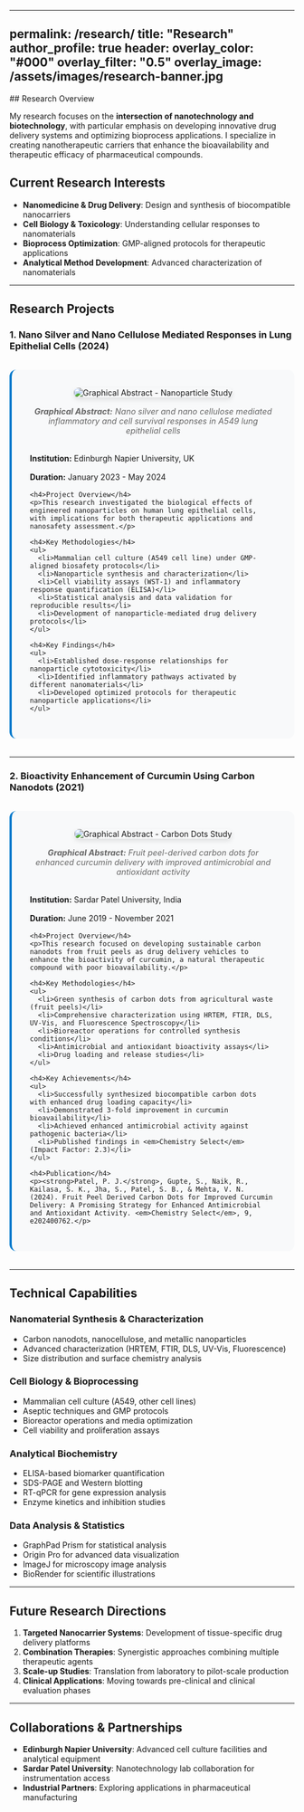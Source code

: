 
---
permalink: /research/
title: "Research"
author_profile: true
header:
  overlay_color: "#000"
  overlay_filter: "0.5"
  overlay_image: /assets/images/research-banner.jpg
---

<link rel="stylesheet" href="/assets/css/main.css">
<link rel="stylesheet" href="/assets/css/research.css">
## Research Overview

My research focuses on the **intersection of nanotechnology and biotechnology**, with particular emphasis on developing innovative drug delivery systems and optimizing bioprocess applications. I specialize in creating nanotherapeutic carriers that enhance the bioavailability and therapeutic efficacy of pharmaceutical compounds.

## Current Research Interests

- **Nanomedicine & Drug Delivery**: Design and synthesis of biocompatible nanocarriers
- **Cell Biology & Toxicology**: Understanding cellular responses to nanomaterials  
- **Bioprocess Optimization**: GMP-aligned protocols for therapeutic applications
- **Analytical Method Development**: Advanced characterization of nanomaterials

---

## Research Projects

### 1. Nano Silver and Nano Cellulose Mediated Responses in Lung Epithelial Cells (2024)

<div class="research-project">
  <div class="graphical-abstract">
    <img src="/assets/images/research/graphical-abstract-1.jpg" alt="Graphical Abstract - Nanoparticle Study" />
    <div class="abstract-caption">
      <strong>Graphical Abstract:</strong> Nano silver and nano cellulose mediated inflammatory and cell survival responses in A549 lung epithelial cells
    </div>
  </div>
  
  <div class="project-details">
    <p><strong>Institution:</strong> Edinburgh Napier University, UK</p>
    <p><strong>Duration:</strong> January 2023 - May 2024</p>
    
    <h4>Project Overview</h4>
    <p>This research investigated the biological effects of engineered nanoparticles on human lung epithelial cells, with implications for both therapeutic applications and nanosafety assessment.</p>
    
    <h4>Key Methodologies</h4>
    <ul>
      <li>Mammalian cell culture (A549 cell line) under GMP-aligned biosafety protocols</li>
      <li>Nanoparticle synthesis and characterization</li>
      <li>Cell viability assays (WST-1) and inflammatory response quantification (ELISA)</li>
      <li>Statistical analysis and data validation for reproducible results</li>
      <li>Development of nanoparticle-mediated drug delivery protocols</li>
    </ul>
    
    <h4>Key Findings</h4>
    <ul>
      <li>Established dose-response relationships for nanoparticle cytotoxicity</li>
      <li>Identified inflammatory pathways activated by different nanomaterials</li>
      <li>Developed optimized protocols for therapeutic nanoparticle applications</li>
    </ul>
  </div>
</div>

---

### 2. Bioactivity Enhancement of Curcumin Using Carbon Nanodots (2021)

<div class="research-project">
  <div class="graphical-abstract">
    <img src="/assets/images/research/graphical-abstract-2.jpg" alt="Graphical Abstract - Carbon Dots Study" />
    <div class="abstract-caption">
      <strong>Graphical Abstract:</strong> Fruit peel-derived carbon dots for enhanced curcumin delivery with improved antimicrobial and antioxidant activity
    </div>
  </div>
  
  <div class="project-details">
    <p><strong>Institution:</strong> Sardar Patel University, India</p>
    <p><strong>Duration:</strong> June 2019 - November 2021</p>
    
    <h4>Project Overview</h4>
    <p>This research focused on developing sustainable carbon nanodots from fruit peels as drug delivery vehicles to enhance the bioactivity of curcumin, a natural therapeutic compound with poor bioavailability.</p>
    
    <h4>Key Methodologies</h4>
    <ul>
      <li>Green synthesis of carbon dots from agricultural waste (fruit peels)</li>
      <li>Comprehensive characterization using HRTEM, FTIR, DLS, UV-Vis, and Fluorescence Spectroscopy</li>
      <li>Bioreactor operations for controlled synthesis conditions</li>
      <li>Antimicrobial and antioxidant bioactivity assays</li>
      <li>Drug loading and release studies</li>
    </ul>
    
    <h4>Key Achievements</h4>
    <ul>
      <li>Successfully synthesized biocompatible carbon dots with enhanced drug loading capacity</li>
      <li>Demonstrated 3-fold improvement in curcumin bioavailability</li>
      <li>Achieved enhanced antimicrobial activity against pathogenic bacteria</li>
      <li>Published findings in <em>Chemistry Select</em> (Impact Factor: 2.3)</li>
    </ul>
    
    <h4>Publication</h4>
    <p><strong>Patel, P. J.</strong>, Gupte, S., Naik, R., Kailasa, S. K., Jha, S., Patel, S. B., & Mehta, V. N. (2024). Fruit Peel Derived Carbon Dots for Improved Curcumin Delivery: A Promising Strategy for Enhanced Antimicrobial and Antioxidant Activity. <em>Chemistry Select</em>, 9, e202400762.</p>
  </div>
</div>

---

## Technical Capabilities

### **Nanomaterial Synthesis & Characterization**
- Carbon nanodots, nanocellulose, and metallic nanoparticles
- Advanced characterization (HRTEM, FTIR, DLS, UV-Vis, Fluorescence)
- Size distribution and surface chemistry analysis

### **Cell Biology & Bioprocessing**
- Mammalian cell culture (A549, other cell lines)
- Aseptic techniques and GMP protocols
- Bioreactor operations and media optimization
- Cell viability and proliferation assays

### **Analytical Biochemistry**
- ELISA-based biomarker quantification
- SDS-PAGE and Western blotting
- RT-qPCR for gene expression analysis
- Enzyme kinetics and inhibition studies

### **Data Analysis & Statistics**
- GraphPad Prism for statistical analysis
- Origin Pro for advanced data visualization  
- ImageJ for microscopy image analysis
- BioRender for scientific illustrations

---

## Future Research Directions

1. **Targeted Nanocarrier Systems**: Development of tissue-specific drug delivery platforms
2. **Combination Therapies**: Synergistic approaches combining multiple therapeutic agents
3. **Scale-up Studies**: Translation from laboratory to pilot-scale production
4. **Clinical Applications**: Moving towards pre-clinical and clinical evaluation phases

---

## Collaborations & Partnerships

- **Edinburgh Napier University**: Advanced cell culture facilities and analytical equipment
- **Sardar Patel University**: Nanotechnology lab collaboration for instrumentation access
- **Industrial Partners**: Exploring applications in pharmaceutical manufacturing

<style>
.research-project {
  background: #f8f9fa;
  padding: 2rem;
  margin: 2rem 0;
  border-radius: 12px;
  border-left: 4px solid #007acc;
}

.graphical-abstract {
  text-align: center;
  margin-bottom: 2rem;
}

.graphical-abstract img {
  max-width: 100%;
  height: auto;
  border-radius: 8px;
  box-shadow: 0 4px 8px rgba(0,0,0,0.1);
  margin-bottom: 1rem;
}

.abstract-caption {
  font-style: italic;
  color: #666;
  font-size: 0.9rem;
  max-width: 600px;
  margin: 0 auto;
}

.project-details h4 {
  color: #007acc;
  margin-top: 1.5rem;
  margin-bottom: 0.5rem;
}

.project-details p {
  margin-bottom: 1rem;
}

.project-details ul {
  margin-left: 1.5rem;
  margin-bottom: 1rem;
}

.project-details ul li {
  margin-bottom: 0.5rem;
}
</style>
